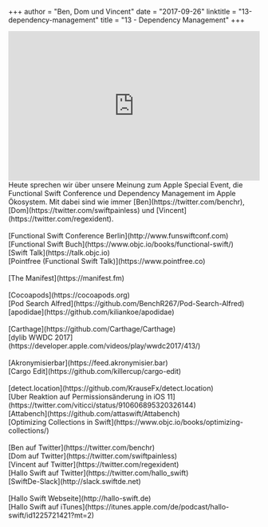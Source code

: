 +++
author = "Ben, Dom und Vincent"
date = "2017-09-26"
linktitle = "13-dependency-management"
title = "13 - Dependency Management"
+++

<iframe width="100%" height="300" scrolling="no" frameborder="no" src="https://w.soundcloud.com/player/?url=https%3A//api.soundcloud.com/tracks/344072330&amp;auto_play=false&amp;hide_related=true&amp;show_comments=true&amp;show_user=true&amp;show_reposts=false&amp;visual=true"></iframe>
<br>
Heute sprechen wir über unsere Meinung zum Apple Special Event, die Functional Swift Conference und Dependency Management im Apple Ökosystem. Mit dabei sind wie immer [Ben](https://twitter.com/benchr), [Dom](https://twitter.com/swiftpainless) und [Vincent](https://twitter.com/regexident).
<br>
<br>
[Functional Swift Conference Berlin](http://www.funswiftconf.com)<br>
[Functional Swift Buch](https://www.objc.io/books/functional-swift/)<br>
[Swift Talk](https://talk.objc.io)<br>
[Pointfree (Functional Swift Talk)](https://www.pointfree.co)<br>
<br>
[The Manifest](https://manifest.fm)<br>
<br>
[Cocoapods](https://cocoapods.org)<br>
[Pod Search Alfred](https://github.com/BenchR267/Pod-Search-Alfred)<br>
[apodidae](https://github.com/kiliankoe/apodidae)<br>
<br>
[Carthage](https://github.com/Carthage/Carthage)<br>
[dylib WWDC 2017](https://developer.apple.com/videos/play/wwdc2017/413/)<br>
<br>
[Akronymisierbar](https://feed.akronymisier.bar)<br>
[Cargo Edit](https://github.com/killercup/cargo-edit)<br>
<br>
[detect.location](https://github.com/KrauseFx/detect.location)<br>
[Uber Reaktion auf Permissionsänderung in iOS 11](https://twitter.com/viticci/status/910606895320326144)<br>
[Attabench](https://github.com/attaswift/Attabench)<br>
[Optimizing Collections in Swift](https://www.objc.io/books/optimizing-collections/)<br>
<br>
[Ben auf Twitter](https://twitter.com/benchr)<br>
[Dom auf Twitter](https://twitter.com/swiftpainless)<br>
[Vincent auf Twitter](https://twitter.com/regexident)<br>
[Hallo Swift auf Twitter](https://twitter.com/hallo_swift)<br>
[SwiftDe-Slack](http://slack.swiftde.net)<br>
<br>
[Hallo Swift Webseite](http://hallo-swift.de)<br>
[Hallo Swift auf iTunes](https://itunes.apple.com/de/podcast/hallo-swift/id1225721421?mt=2)<br>
<br>
